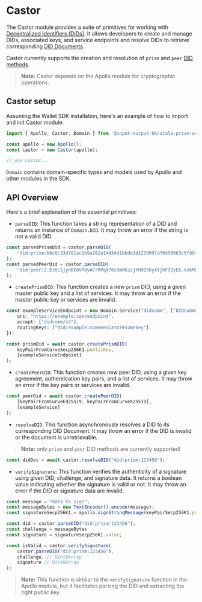 # Castor

The Castor module provides a suite of primitives for working with [Decentralized  Identifiers (DIDs)](https://github.com/input-output-hk/atala-prism-docs/blob/main/documentation/docs/concepts/glossary.md#decentralized-identifer). It allows developers to create and manage DIDs, associated keys, and service endpoints and resolve DIDs to retrieve corresponding [DID Documents](https://github.com/input-output-hk/atala-prism-docs/blob/main/documentation/docs/concepts/glossary.md#did-document).

Castor currently supports the creation and resolution of `prism` and `peer` [DID methods](https://github.com/input-output-hk/atala-prism-docs/blob/main/documentation/docs/concepts/glossary.md#did-method).

> **Note:** Castor depends on the Apollo module for cryptographic operations.

## Castor setup

Assuming the Wallet SDK installation, here's an example of
how to import and init Castor module:

```ts
import { Apollo, Castor, Domain } from '@input-output-hk/atala-prism-wallet-sdk';

const apollo = new Apollo();
const castor = new Castor(apollo);

// use castor...
```

`Domain` contains domain-specific types and models used by Apollo and other modules in the SDK.

## API Overview
Here's a brief explanation of the essential primitives:

- `parseDID`: This function takes a string representation of a DID and returns an instance of `Domain.DID`. It may throw an error if the string is not a valid
DID.

```ts
const parsedPrismDid = castor.parseDID(
    "did:prism:b6c0c33d701ac1b9a262a14454d1bbde3d127d697a76950963c5fd930605:Cj8KPRI7CgdtYXN0ZXIwEAFKLgoJc2VmsxEiECSTjyV7sUfCr_ArpN9rvCwR9fRMAhcsr_S7ZRiJk4p5k"
);
const parsedPeerDid = castor.parseDID(
    "did:peer:2.Ez6LSjynBE8VfdyACrRPqX76s9mHKs2jYH9Z5KyXYjhFUZyEk.Vz6Mkm7jkKvcwBgDHP528ARtTYmBrqWmERFURP6p3casdekV2.SW10"
);
```

- `createPrismDID`: This function creates a new `prism` DID, using a given master public key and a list of services. It may throw an error if the master public key or services are invalid.

```ts
const exampleServiceEndpoint = new Domain.Service("didcomm", ["DIDCommMessaging"], {
    uri: "https://example.com/endpoint",
    accept: ["didcomm/v2"],
    routingKeys: ["did:example:somemediator#somekey"],
});
```

```ts
const prismDid = await castor.createPrismDID(
    keyPairFromCurveSecp256K1.publicKey,
    [exampleServiceEndpoint]
);
```

- `createPeerDID`: This function creates new peer DID, using a given key agreement, authentication key pairs, and a list of services. It may throw an error if the key pairs or services are invalid.

```ts
const peerDid = await castor.createPeerDID(
    [keyPairFromCurveEd25519, keyPairFromCurveX25519],
    [exampleService]
);
```

- `resolveDID`: This function asynchronously resolves a DID to its corresponding DID Document. It may throw an error if the DID is invalid or the document is unretrievable.

> **Note:** only `prism` and `peer` DID methods are currently supported!

```ts
const didDoc = await castor.resolveDID("did:prism:123456");
```

- `verifySignature`: This function verifies the authenticity of a signature using given DID, challenge, and signature data. It returns a boolean value indicating whether the signature is valid or not. It may throw an error if the DID or signature data are invalid.

```ts
const message = "data to sign";
const messageBytes = new TextEncoder().encode(message);
const signatureSecp256K1 = apollo.signStringMessage(keyPairSecp256K1.privateKey, message);

const did = castor.parseDID("did:prism:123456");
const challenge = messageBytes
const signature = signatureSecp256K1.value;

const isValid = castor.verifySignature(
    castor.parseDID("did:prism:123456"),
    challenge, // Uint8Array
    signature // Uint8Array
);
```

> **Note:** This function is similar to the `verifySignature` function in the Apollo module, but it facilitates parsing the DID and extracting the right public key.
